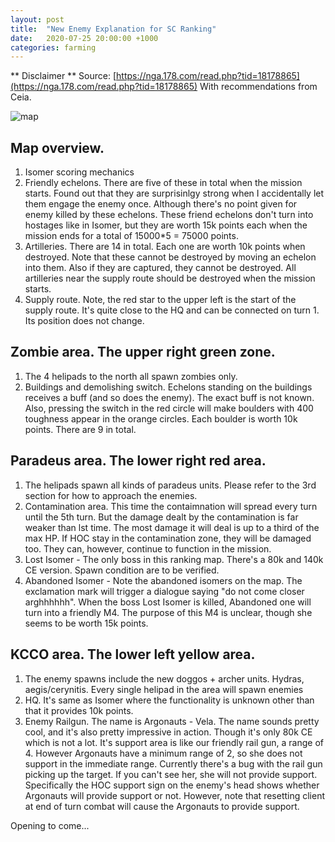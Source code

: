```yaml
---
layout: post
title:  "New Enemy Explanation for SC Ranking"
date:   2020-07-25 20:00:00 +1000
categories: farming
---
```


** Disclaimer **
Source: [https://nga.178.com/read.php?tid=18178865](https://nga.178.com/read.php?tid=18178865)
With recommendations from Ceia.

![map](/assets/sc-maps/maps.png)


## Map overview.
1. Isomer scoring mechanics
2. Friendly echelons. There are five of these in total when the mission starts. Found out that they are surprisinlgy strong when I accidentally let them engage the enemy once. Although there's no point given for enemy killed by these echelons. These friend echelons don't turn into hostages like in Isomer, but they are worth 15k points each when the mission ends for a total of 15000*5 = 75000 points.
3. Artilleries. There are 14 in total. Each one are worth 10k points when destroyed. Note that these cannot be destroyed by moving an echelon into them. Also if they are captured, they cannot be destroyed. All artilleries near the supply route should be destroyed when the mission starts.
4. Supply route. Note, the red star to the upper left is the start of the supply route. It's quite close to the HQ and can be connected on turn 1. Its position does not change.

## Zombie area. The upper right green zone.
1. The 4 helipads to the north all spawn zombies only.
2. Buildings and demolishing switch. Echelons standing on the buildings receives a buff (and so does the enemy). The exact buff is not known. Also, pressing the switch in the red circle will make boulders with 400 toughness appear in the orange circles. Each boulder is worth 10k points. There are 9 in total.

## Paradeus area. The lower right red area.
1. The helipads spawn all kinds of paradeus units. Please refer to the 3rd section for how to approach the enemies.
2. Contamination area. This time the contaimnation will spread every turn until the 5th turn. But the damage dealt by the contamination is far weaker than lst time. The most damage it will deal is up to a third of the max HP. If HOC stay in the contamination zone, they will be damaged too. They can, however, continue to function in the mission.
3. Lost Isomer - The only boss in this ranking map. There's a 80k and 140k CE version. Spawn condition are to be verified.
4. Abandoned Isomer - Note the abandoned isomers on the map. The exclamation mark will trigger a dialogue saying "do not come closer arghhhhhh". When the boss Lost Isomer is killed, Abandoned one will turn into a friendly M4. The purpose of this M4 is unclear, though she seems to be worth 15k points.

## KCCO area. The lower left yellow area.
1. The enemy spawns include the new doggos + archer units. Hydras, aegis/cerynitis. Every single helipad in the area will spawn enemies
2. HQ. It's same as Isomer where the functionality is unknown other than that it provides 10k points.
3. Enemy Railgun. The name is Argonauts - Vela. The name sounds pretty cool, and it's also pretty impressive in action. Though it's only 80k CE which is not a lot. It's support area is like our friendly rail gun, a range of 4. However Argonauts have a minimum range of 2, so she does not support in the immediate range. Currently there's a bug with the rail gun picking up the target. If you can't see her, she will not provide support. Specifically the HOC support sign on the enemy's head shows whether Argonauts will provide support or not. However, note that resetting client at end of turn combat will cause the Argonauts to provide support.

Opening to come...